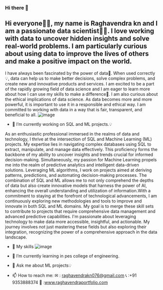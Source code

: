 ### Hi there 👋
Hi everyone🙋‍♂️, my name is Raghavendra kn and I am a passionate data scientist🧑‍💻. I love working with data to uncover hidden insights and solve real-world problems. I am particularly curious about using data to improve the lives of others and make a positive impact on the world.
-
I have always been fascinated by the power of data💪. When used correctly💡, data can help us to make better decisions, solve complex problems, and create new and innovative products and services. I am excited to be a part of the rapidly growing field of data science and I am eager to learn more about how I can use my skills to make a difference🤹.
I am also curious about the ethical implications of data science. As data becomes more and more powerful, it is important to use it in a responsible and ethical way. I am committed to working with data in a way that is fair, transparent, and beneficial to all.
                                            ![image](https://github.com/Raghavendra0827/Raghavendra0827/assets/135142090/5996fdb2-9aac-48fc-b498-15763e937f19)

- 🔭 I’m currently working on SQL and ML projects.💡

As an enthusiastic professional immersed in the realms of data and technology, I thrive at the intersection of SQL and Machine Learning (ML) projects. My expertise lies in navigating complex databases using SQL to extract, manipulate, and manage data effectively. This proficiency forms the backbone of my ability to uncover insights and trends crucial for informed decision-making.
Simultaneously, my passion for Machine Learning propels me into the realm of predictive analytics and intelligent data-driven solutions. Leveraging ML algorithms, I work on projects aimed at deriving patterns, predictions, and automating decision-making processes.
The combination of SQL and ML allows me to not only comprehend the depths of data but also create innovative models that harness the power of AI, enhancing the overall understanding and utilization of information.With a commitment to staying at the forefront of technological advancements, I am continuously exploring new methodologies and tools to improve and innovate in both SQL and ML domains. My goal is to merge these skill sets to contribute to projects that require comprehensive data management and advanced predictive capabilities.
I'm passionate about leveraging technology to make data more accessible, insightful, and actionable. My journey involves not just mastering these fields but also exploring their integration, recognizing the power of a comprehensive approach in the data landscape.
- 🤹 My skills
                                         ![image](https://github.com/Raghavendra0827/Raghavendra0827/assets/135142090/d6d6e157-4970-4bb3-937a-aa210252c04f)

- 🌱 I’m currently learning in pes college of engineering.
- 💬 Ask me about ML projects💡
- 📫 How to reach me:
       ✉       : raghavendrakn076@gmail.com
       📞      :+91 9353888374
       🔗      :www.raghavendraportfolio.com
